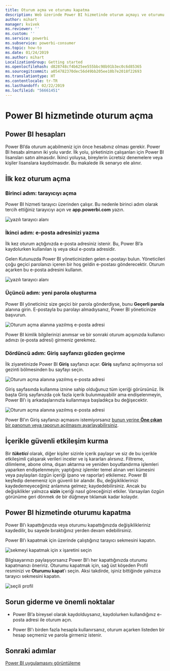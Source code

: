 ```yaml
---
title: Oturum açma ve oturumu kapatma
description: Web üzerinde Power BI hizmetinde oturum açmayı ve oturumu kapatmayı öğrenin.
author: mihart
manager: kvivek
ms.reviewer: ''
ms.custom: ''
ms.service: powerbi
ms.subservice: powerbi-consumer
ms.topic: how-to
ms.date: 01/24/2019
ms.author: mihart
LocalizationGroup: Getting started
ms.openlocfilehash: d828748cf4b625ee555bbc98b91b3ec0c6d85365
ms.sourcegitcommit: a054782370dec56d49bb205ee10b7e2018f22693
ms.translationtype: HT
ms.contentlocale: tr-TR
ms.lasthandoff: 02/22/2019
ms.locfileid: "56661451"
---
```

# <a name="sign-in-to-power-bi-service"></a>Power BI hizmetinde oturum açma

## <a name="power-bi-accounts"></a>Power BI hesapları
Power BI’da oturum açabilmeniz için önce hesabınız olması gerekir. Power BI hesabı almanın iki yolu vardır. İlk yolu, şirketinizin çalışanları için Power BI lisansları satın almasıdır. İkinci yoluysa, bireylerin ücretsiz denemelere veya kişiler lisanslara kaydolmasıdır. Bu makalede ilk senaryo ele alınır.

## <a name="sign-in-for-the-first-time"></a>İlk kez oturum açma

### <a name="step-one-open-a-browser"></a>Birinci adım: tarayıcıyı açma
Power BI hizmeti tarayıcı üzerinden çalışır.  Bu nedenle birinci adım olarak tercih ettiğiniz tarayıcıyı açın ve **app.powerbi.com** yazın.

![yazılı tarayıcı alanı](media/end-user-sign-in/power-bi-sign-in.png)

### <a name="step-two-type-your-email-address"></a>İkinci adım: e-posta adresinizi yazma
İlk kez oturum açtığınızda e-posta adresiniz istenir.  Bu, Power BI’a kaydolurken kullanılan iş veya okul e-posta adresidir.  

Gelen Kutunuzda Power BI yöneticinizden gelen e-postayı bulun. Yöneticileri çoğu geçici parolanızı içeren bir hoş geldin e-postası gönderecektir. Oturum açarken bu e-posta adresini kullanın. 

![yazılı tarayıcı alanı](media/end-user-sign-in/power-bi-email2.png)


 
### <a name="step-three-create-a-new-password"></a>Üçüncü adım: yeni parola oluşturma
Power BI yöneticiniz size geçici bir parola gönderdiyse, bunu **Geçerli parola** alanına girin. E-postayla bu parolayı almadıysanız, Power BI yöneticinize başvurun.

![Oturum açma alanına yazılmış e-posta adresi](media/end-user-sign-in/power-bi-login2.png)

Power BI kimlik bilgilerinizi anımsar ve bir sonraki oturum açışınızda kullanıcı adınızı (e-posta adresi) girmeniz gerekmez. 

### <a name="step-four-review-your-home-page"></a>Dördüncü adım: Giriş sayfanızı gözden geçirme
İlk ziyaretinizde Power BI **Giriş** sayfanızı açar. **Giriş** sayfanız açılmıyorsa sol gezinti bölmesinden bu sayfayı seçin. 

![Oturum açma alanına yazılmış e-posta adresi](media/end-user-sign-in/power-bi-home-select.png)

Giriş sayfasında kullanma iznine sahip olduğunuz tüm içeriği görürsünüz. İlk başta Giriş sayfanızda çok fazla içerik bulunmayabilir ama endişelenmeyin, Power BI’ı iş arkadaşlarınızla kullanmaya başladıkça bu değişecektir. 

![Oturum açma alanına yazılmış e-posta adresi](media/end-user-sign-in/power-bi-home2.png)

Power BI’ın Giriş sayfanızı açmasını istemiyorsanız [bunun yerine **Öne çıkan** bir panonun veya raporun açılmasını ayarlayabilirsiniz](end-user-featured.md). 

## <a name="safely-interact-with-content"></a>İçerikle güvenli etkileşim kurma
Bir ***tüketici*** olarak, diğer kişiler sizinle içerik paylaşır ve siz de bu içerikle etkileşimli çalışarak verileri inceler ve iş kararları alırsınız.  Filtreme, dilimleme, abone olma, dışarı aktarma ve yeniden boyutlandırma işlemleri yaparken endişelenmeyin; yaptığınız işlemler temel alınan veri kümesini veya paylaşılan özgün içeriği (pano ve raporlar) etkilemez. Power BI keşfedip denemeniz için güvenli bir alandır. Bu, değişikliklerinizi kaydedemeyeceğiniz anlamına gelmez; kaydedebilirsiniz. Ancak bu değişiklikler yalnızca **sizin** içeriği nasıl göreceğinizi etkiler. Varsayılan özgün görünüme geri dönmek de bir düğmeye tıklamak kadar kolaydır.

## <a name="sign-out-of-power-bi-service"></a>Power BI hizmetinde oturumu kapatma
Power BI’ı kapattığınızda veya oturumu kapattığınızda değişiklikleriniz kaydedilir, bu sayede bıraktığınız yerden devam edebilirsiniz.

Power BI’ı kapatmak için üzerinde çalıştığınız tarayıcı sekmesini kapatın. 

![sekmeyi kapatmak için x işaretini seçin](media/end-user-sign-in/power-bi-close.png) 

Bilgisayarınızı paylaşıyorsanız Power BI’ı her kapattığınızda oturumu kapatmanızı öneririz.  Oturumu kapatmak için, sağ üst köşeden Profil resminizi ve **Oturumu kapat**’ı seçin. Aksi takdirde, işiniz bittiğinde yalnızca tarayıcı sekmesini kapatın.

![seçili profil](media/end-user-sign-in/power-bi-sign-out.png) 

## <a name="troubleshooting-and-considerations"></a>Sorun giderme ve önemli noktalar
- Power BI’a bireysel olarak kaydolduysanız, kaydolurken kullandığınız e-posta adresi ile oturum açın.

- Power BI'ı birden fazla hesapla kullanırsanız, oturum açarken listeden bir hesap seçmeniz ve parola girmeniz istenir. 

## <a name="next-steps"></a>Sonraki adımlar
[Power BI uygulamasını görüntüleme](end-user-app-view.md)
